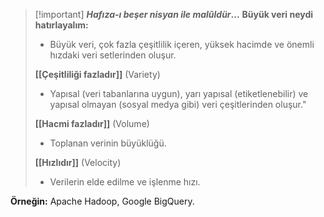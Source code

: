 
> [!important] ***Hafıza-ı beşer nisyan ile malûldür*...**
> **Büyük veri neydi hatırlayalım:**
> - Büyük veri, çok fazla çeşitlilik içeren, yüksek hacimde ve önemli hızdaki veri setlerinden oluşur.
>  
>  **[[Çeşitliliği fazladır]]** (Variety)
> 	 - Yapısal (veri tabanlarına uygun), yarı yapısal (etiketlenebilir) ve yapısal olmayan (sosyal medya gibi) veri çeşitlerinden oluşur."
>
>  **[[Hacmi fazladır]]** (Volume)
> 	 - Toplanan verinin büyüklüğü.
> 
> 	**[[Hızlıdır]]** (Velocity)
> 	- Verilerin elde edilme ve işlenme hızı.

**Örneğin:** Apache Hadoop, Google BigQuery.